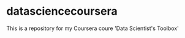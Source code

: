 datasciencecoursera
===================

This is a repository for my Coursera coure 'Data Scientist's Toolbox'
